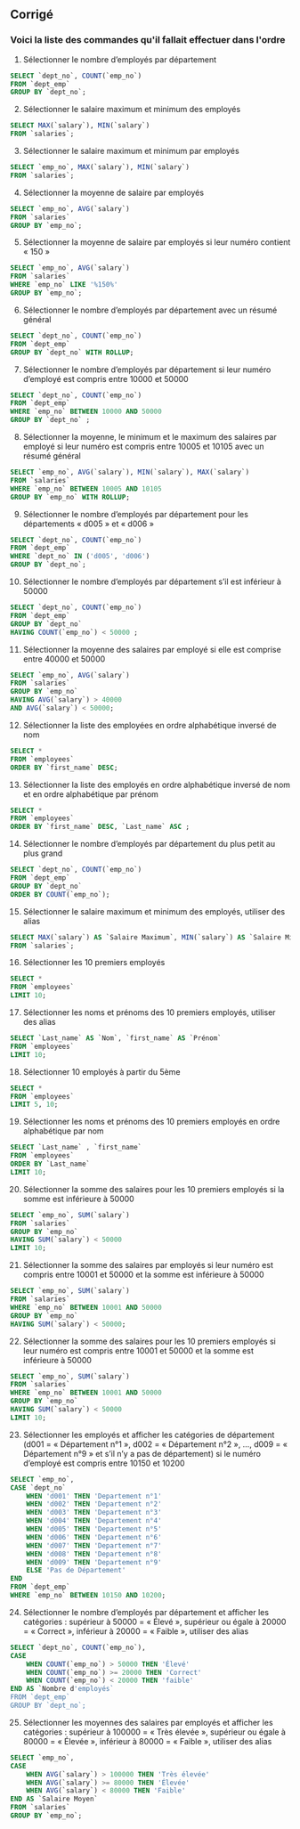 ## Corrigé

### Voici la liste des commandes qu'il fallait effectuer dans l'ordre

1. Sélectionner le nombre d’employés par département
```sql
SELECT `dept_no`, COUNT(`emp_no`) 
FROM `dept_emp` 
GROUP BY `dept_no`;
```
 
2. Sélectionner le salaire maximum et minimum des employés
```sql
SELECT MAX(`salary`), MIN(`salary`) 
FROM `salaries`;
```
 
3. Sélectionner le salaire maximum et minimum par employés
```sql
SELECT `emp_no`, MAX(`salary`), MIN(`salary`) 
FROM `salaries`;
```
 
4. Sélectionner la moyenne de salaire par employés
```sql
SELECT `emp_no`, AVG(`salary`) 
FROM `salaries` 
GROUP BY `emp_no`;
```
 
5. Sélectionner la moyenne de salaire par employés si leur numéro contient « 150 »
```sql
SELECT `emp_no`, AVG(`salary`) 
FROM `salaries` 
WHERE `emp_no` LIKE '%150%' 
GROUP BY `emp_no`;
```

6. Sélectionner le nombre d’employés par département avec un résumé général
```sql
SELECT `dept_no`, COUNT(`emp_no`) 
FROM `dept_emp` 
GROUP BY `dept_no` WITH ROLLUP;
```
 
7. Sélectionner le nombre d’employés par département si leur numéro d’employé est compris entre 10000 et 50000
```sql
SELECT `dept_no`, COUNT(`emp_no`) 
FROM `dept_emp` 
WHERE `emp_no` BETWEEN 10000 AND 50000 
GROUP BY `dept_no` ;
```
 
8. Sélectionner la moyenne, le minimum et le maximum des salaires par employé si leur numéro est compris entre 10005 et 10105 avec un résumé général
```sql
SELECT `emp_no`, AVG(`salary`), MIN(`salary`), MAX(`salary`) 
FROM `salaries` 
WHERE `emp_no` BETWEEN 10005 AND 10105 
GROUP BY `emp_no` WITH ROLLUP;
```
 
9. Sélectionner le nombre d’employés par département pour les départements « d005 » et « d006 »
```sql
SELECT `dept_no`, COUNT(`emp_no`) 
FROM `dept_emp` 
WHERE `dept_no` IN ('d005', 'd006') 
GROUP BY `dept_no`;
```
 
10. Sélectionner le nombre d’employés par département s’il est inférieur à 50000
```sql
SELECT `dept_no`, COUNT(`emp_no`) 
FROM `dept_emp` 
GROUP BY `dept_no` 
HAVING COUNT(`emp_no`) < 50000 ;
```
 
11. Sélectionner la moyenne des salaires par employé si elle est comprise entre 40000 et 50000
```sql
SELECT `emp_no`, AVG(`salary`) 
FROM `salaries` 
GROUP BY `emp_no` 
HAVING AVG(`salary`) > 40000 
AND AVG(`salary`) < 50000;
```
 
12. Sélectionner la liste des employées en ordre alphabétique inversé de nom
```sql
SELECT * 
FROM `employees` 
ORDER BY `first_name` DESC;
```
 
13. Sélectionner la liste des employés en ordre alphabétique inversé de nom et en ordre alphabétique par prénom
```sql
SELECT * 
FROM `employees` 
ORDER BY `first_name` DESC, `Last_name` ASC ;
```
 
14. Sélectionner le nombre d’employés par département du plus petit au plus grand
```sql
SELECT `dept_no`, COUNT(`emp_no`) 
FROM `dept_emp` 
GROUP BY `dept_no` 
ORDER BY COUNT(`emp_no`);
```
 
15. Sélectionner le salaire maximum et minimum des employés, utiliser des alias
```sql
SELECT MAX(`salary`) AS `Salaire Maximum`, MIN(`salary`) AS `Salaire Minimum` 
FROM `salaries`;
```
 
16. Sélectionner les 10 premiers employés
```sql
SELECT * 
FROM `employees` 
LIMIT 10;
```
 
17. Sélectionner les noms et prénoms des 10 premiers employés, utiliser des alias
```sql
SELECT `Last_name` AS `Nom`, `first_name` AS `Prénom` 
FROM `employees` 
LIMIT 10;
```
 
18. Sélectionner 10 employés à partir du 5ème
```sql
SELECT * 
FROM `employees` 
LIMIT 5, 10;
```
 
19. Sélectionner les noms et prénoms des 10 premiers employés en ordre alphabétique par nom
```sql
SELECT `Last_name` , `first_name` 
FROM `employees` 
ORDER BY `Last_name` 
LIMIT 10;
```
 
20. Sélectionner la somme des salaires pour les 10 premiers employés si la somme est inférieure à 50000
```sql
SELECT `emp_no`, SUM(`salary`) 
FROM `salaries` 
GROUP BY `emp_no` 
HAVING SUM(`salary`) < 50000 
LIMIT 10;
```
 
21. Sélectionner la somme des salaires par employés si leur numéro est compris entre 10001 et 50000 et la somme est inférieure à 50000
```sql
SELECT `emp_no`, SUM(`salary`) 
FROM `salaries` 
WHERE `emp_no` BETWEEN 10001 AND 50000 
GROUP BY `emp_no` 
HAVING SUM(`salary`) < 50000;
```
 
22. Sélectionner la somme des salaires pour les 10 premiers employés si leur numéro est compris entre 10001 et 50000 et la somme est inférieure à 50000
```sql
SELECT `emp_no`, SUM(`salary`) 
FROM `salaries` 
WHERE `emp_no` BETWEEN 10001 AND 50000 
GROUP BY `emp_no` 
HAVING SUM(`salary`) < 50000 
LIMIT 10;
```

23. Sélectionner les employés et afficher les catégories de département (d001 = « Département n°1 », d002 = « Département n°2 », …, d009 = « Département n°9 » et s’il n’y a pas de département) si le numéro d’employé est compris entre 10150 et 10200
```sql
SELECT `emp_no`,
CASE `dept_no`
    WHEN 'd001' THEN 'Departement n°1'
    WHEN 'd002' THEN 'Departement n°2'
    WHEN 'd003' THEN 'Departement n°3'
    WHEN 'd004' THEN 'Departement n°4'
    WHEN 'd005' THEN 'Departement n°5'
    WHEN 'd006' THEN 'Departement n°6'
    WHEN 'd007' THEN 'Departement n°7'
    WHEN 'd008' THEN 'Departement n°8'
    WHEN 'd009' THEN 'Departement n°9'
    ELSE 'Pas de Département'
END 
FROM `dept_emp` 
WHERE `emp_no` BETWEEN 10150 AND 10200;
```
 
24. Sélectionner le nombre d’employés par département et afficher les catégories : supérieur à 50000 = « Élevé », supérieur ou égale à 20000 = « Correct », inférieur à 20000 = « Faible », utiliser des alias
```sql
SELECT `dept_no`, COUNT(`emp_no`),
CASE
    WHEN COUNT(`emp_no`) > 50000 THEN 'Élevé'
    WHEN COUNT(`emp_no`) >= 20000 THEN 'Correct'
    WHEN COUNT(`emp_no`) < 20000 THEN 'faible'
END AS `Nombre d'employés`
FROM `dept_emp` 
GROUP BY `dept_no`;
```

25. Sélectionner les moyennes des salaires par employés et afficher les catégories : supérieur à 100000 = « Très élevée », supérieur ou égale à 80000 = « Élevée », inférieur à 80000 = « Faible », utiliser des alias
```sql
SELECT `emp_no`,
CASE 
    WHEN AVG(`salary`) > 100000 THEN 'Très élevée'
    WHEN AVG(`salary`) >= 80000 THEN 'Élevée'
    WHEN AVG(`salary`) < 80000 THEN 'Faible'
END AS `Salaire Moyen`
FROM `salaries` 
GROUP BY `emp_no`;
```